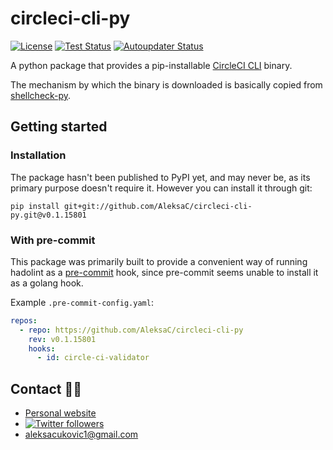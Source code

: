 # circleci-cli-py

[![License](https://img.shields.io/badge/License-MIT-green.svg)](LICENSE)
[![Test Status](https://dev.azure.com/aleksac/aleksa-oss/_apis/build/status/AleksaC.circleci-cli-py?branchName=master)](https://dev.azure.com/aleksac/aleksa-oss/_build?definitionId=11&_a=summary)
[![Autoupdater Status](https://circleci.com/gh/AleksaC/circleci-cli-py.svg?style=svg)](https://circleci.com/gh/AleksaC/circleci-cli-py)

A python package that provides a pip-installable
[CircleCI CLI](https://github.com/CircleCI-Public/circleci-cli) binary.

The mechanism by which the binary is downloaded is basically copied from
[shellcheck-py](https://github.com/shellcheck-py/shellcheck-py).

## Getting started

### Installation

The package hasn't been published to PyPI yet, and may never be, as its primary
purpose doesn't require it. However you can install it through git:

```shell script
pip install git+git://github.com/AleksaC/circleci-cli-py.git@v0.1.15801
```

### With pre-commit

This package was primarily built to provide a convenient way of running hadolint
as a [pre-commit](https://pre-commit.com) hook, since pre-commit seems unable to
install it as a golang hook.

Example `.pre-commit-config.yaml`:

```yaml
repos:
  - repo: https://github.com/AleksaC/circleci-cli-py
    rev: v0.1.15801
    hooks:
      - id: circle-ci-validator
```

## Contact 🙋‍♂️
- [Personal website](https://aleksac.me)
- <a target="_blank" href="http://twitter.com/aleksa_c_"><img alt='Twitter followers' src="https://img.shields.io/twitter/follow/aleksa_c_.svg?style=social"></a>
- aleksacukovic1@gmail.com
